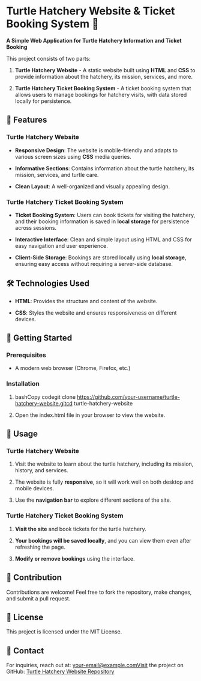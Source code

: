 Turtle Hatchery Website & Ticket Booking System 🐢
==================================================

**A Simple Web Application for Turtle Hatchery Information and Ticket Booking**

This project consists of two parts:

1.  **Turtle Hatchery Website** - A static website built using **HTML** and **CSS** to provide information about the hatchery, its mission, services, and more.
    
2.  **Turtle Hatchery Ticket Booking System** - A ticket booking system that allows users to manage bookings for hatchery visits, with data stored locally for persistence.
    

🌟 Features
-----------

### **Turtle Hatchery Website**

*   **Responsive Design**: The website is mobile-friendly and adapts to various screen sizes using **CSS** media queries.
    
*   **Informative Sections**: Contains information about the turtle hatchery, its mission, services, and turtle care.
    
*   **Clean Layout**: A well-organized and visually appealing design.
    

### **Turtle Hatchery Ticket Booking System**

*   **Ticket Booking System**: Users can book tickets for visiting the hatchery, and their booking information is saved in **local storage** for persistence across sessions.
    
*   **Interactive Interface**: Clean and simple layout using HTML and CSS for easy navigation and user experience.
    
*   **Client-Side Storage**: Bookings are stored locally using **local storage**, ensuring easy access without requiring a server-side database.
    

🛠️ Technologies Used
---------------------

*   **HTML**: Provides the structure and content of the website.
    
*   **CSS**: Styles the website and ensures responsiveness on different devices.
    

📌 Getting Started
------------------

### **Prerequisites**

*   A modern web browser (Chrome, Firefox, etc.)
    

### **Installation**

1.  bashCopy codegit clone https://github.com/your-username/turtle-hatchery-website.gitcd turtle-hatchery-website
    
2.  Open the index.html file in your browser to view the website.
    

📖 Usage
--------

### **Turtle Hatchery Website**

1.  Visit the website to learn about the turtle hatchery, including its mission, history, and services.
    
2.  The website is fully **responsive**, so it will work well on both desktop and mobile devices.
    
3.  Use the **navigation bar** to explore different sections of the site.
    

### **Turtle Hatchery Ticket Booking System**

1.  **Visit the site** and book tickets for the turtle hatchery.
    
2.  **Your bookings will be saved locally**, and you can view them even after refreshing the page.
    
3.  **Modify or remove bookings** using the interface.
    

🤝 Contribution
---------------

Contributions are welcome! Feel free to fork the repository, make changes, and submit a pull request.

📜 License
----------

This project is licensed under the MIT License.

📧 Contact
----------

For inquiries, reach out at: your-email@example.comVisit the project on GitHub: [Turtle Hatchery Website Repository](https://github.com/your-username/turtle-hatchery-website)
